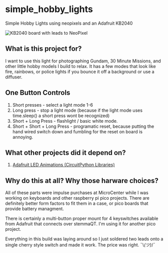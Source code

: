# simple_hobby_lights
Simple Hobby Lights using neopixels and an Adafruit KB2040

![KB2040 board with leads to NeoPixel](https://user-images.githubusercontent.com/8044076/238046868-b1e72645-3f78-4310-a9cd-e24007bc67ed.jpg)

## What is this project for?
I want to use this light for photographing Gundam, 30 Minute Missions, and other little hobby models I build to relax. 
It has a few modes that look like fire, rainbows, or police lights if you bounce it off a background or use a diffuser.

## One Button Controls
1. Short presses - select a light mode 1-6
3. Long press - stop a light mode (because if the light mode uses time.sleep() a short press wont be recognized)
4. Short + Long Press - flashlight / basic white mode. 
5. Short + Short + Long Press - programatic reset, because putting the hand wired switch down and fumbling for the reset on board is annoying.

## What other projects did it depend on?
1. [Adafruit LED Animations (CircuitPython Libraries)](https://github.com/adafruit/Adafruit_CircuitPython_LED_Animation/tree/main)

## Why do this at all? Why those harware choices?
All of these parts were impulse purchases at MicroCenter while I was working on keyboards and other raspberry pi pico projects. 
There are definitely better form factors to fit them in a case, or pico boards that provide battery managment.

There is certainly a multi-button proper mount for 4 keyswitches available from Adafruit that connects over stemmaQT. I'm using it for another pico project. 

Everything in this build was laying around so I just soldered two leads onto a single cherry style switch and made it work.
The price was right. 
¯\\_(ツ)_/¯

